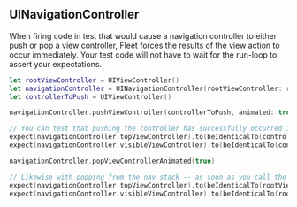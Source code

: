 ## UINavigationController

When firing code in test that would cause a navigation controller to either push or pop a view controller, Fleet forces the results of the view action to occur immediately. Your test code will not have to wait for the run-loop to assert your expectations.

```swift
let rootViewController = UIViewController()
let navigationController = UINavigationController(rootViewController: rootViewController)
let controllerToPush = UIViewController()

navigationController.pushViewController(controllerToPush, animated: true)

// You can test that pushing the controller has successfully occurred immediately after executing it.
expect(navigationController.topViewController).to(beIdenticalTo(controllerToPush))
expect(navigationController.visibleViewController).to(beIdenticalTo(controllerToPush))

navigationController.popViewControllerAnimated(true)

// Likewise with popping from the nav stack -- as soon as you call the code, you can assert on the results.
expect(navigationController.topViewController).to(beIdenticalTo(rootViewController))
expect(navigationController.visibleViewController).to(beIdenticalTo(rootViewController))
```


